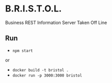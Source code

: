 # B.R.I.S.T.O.L.
Business REST Information Server Taken Off Line

## Run
  * `npm start` 
  
  or
  
  * `docker build -t bristol .` 
  * `docker run -p 3000:3000 bristol`
